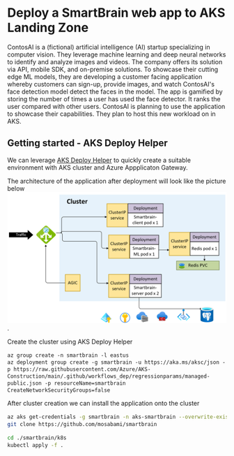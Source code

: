 # Deploy a SmartBrain web app to AKS Landing Zone
ContosAI is a (fictional) artificial intelligence (AI) startup specializing in computer vision. They leverage machine learning and deep neural networks to identify and analyze images and videos. The company offers its solution via API, mobile SDK, and on-premise solutions. To showcase their cutting edge ML models, they are developing a customer facing application whereby customers can sign-up, provide images, and watch ContosAI's face detection model detect the faces in the model. The app is gamified by storing the number of times a user has used the face detector. It ranks the user compared with other users. ContosAI is planning to use the application to showcase their capabilities. They plan to host this new workload on in AKS.

## Getting started - AKS Deploy Helper

We can leverage [AKS Deploy Helper](https://github.com/Azure/AKS-Construction) to quickly create a suitable environment with AKS cluster and Azure Appplicaton Gateway.

The architecture of the application after deployment will look like the picture below
![smartbrain screenshot](../media/finished-state.png).

Create the cluster using AKS Deploy Helper
```azurecli
az group create -n smartbrain -l eastus
az deployment group create -g smartbrain -u https://aka.ms/aksc/json -p https://raw.githubusercontent.com/Azure/AKS-Construction/main/.github/workflows_dep/regressionparams/managed-public.json -p resourceName=smartbrain CreateNetworkSecurityGroups=false
```

After cluster creation we can install the application onto the cluster

```bash
az aks get-credentials -g smartbrain -n aks-smartbrain --overwrite-existing
git clone https://github.com/mosabami/smartbrain
```

```bash
cd ./smartbrain/k8s
kubectl apply -f .
```